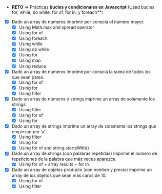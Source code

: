 - **RETO** ⇒ Prácticas **bucles y condicionales en Javascript** (Usad bucles for, while, do while, for of, for in, y foreach\*\*)
- [x] Dado un array de números imprimir por consola el número mayor.
  - [x] Using Math.max and spread operator
  - [x] Using for of
  - [x] Using foreach
  - [x] Using while
  - [x] Using do while
  - [x] Using for
  - [x] Using map
  - [x] Using reduce
- [x] Dado un array de números imprime por consola la suma de todos los que sean pares.
  - [x] Using for of
  - [x] Using for
  - [x] Using filter
- [x] Dado un array de números y strings imprime un array de solamente los strings.
  - [x] Using filter
  - [x] Using for of
  - [x] Using for
- [x] Dado un array de strings imprime un array de solamente los strings que empiezan por ‘a’.
  - [x] Using filter
  - [x] Using for
  - [x] Using for of and string.startsWith()
- [x] Dado un array de strings (con palabras repetidas) imprime el numero de repeticiones de la palabra que más veces aparezca.
  - [x] Using for of + array results + for in
- [x] Dado un array de objetos producto (con nombre y precio) imprime un array de los objetos que sean más caros de 10.
  - [x] Using for of
  - [x] Using filter

